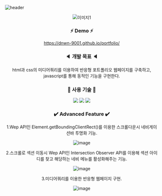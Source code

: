 ![header](https://capsule-render.vercel.app/api?type=slice&color=ffccbc&height=250&section=header&text=Portfolio%20Website&fontSize=50&animation=fadeIn&fontAlignY=50&desc=Joan%20&descAlignY=62&descAlign=62&)

<div align="center">
 
![이미지1](https://user-images.githubusercontent.com/106906742/174832494-3deffca8-c82b-4ee8-bbe7-0e12264facbc.png)

### :zap: Demo :zap:
https://dnwn-9001.github.io/portfolio/

 
### :speaker: 개발 목표 :speaker:
html과 css의 미디어쿼리를 이용하여 반응형 포트폴리오 웹페이지를 구축하고,</br>
javascript를 통해 동적인 기능을 구현한다.


### :page_with_curl: 사용 기술 :page_with_curl:

<img src="https://img.shields.io/badge/-HTML5-E34F26?style=flat-square&logo=HTML5&logoColor=black"/> <img src="https://img.shields.io/badge/-CSS3-1572B6?style=flat-square&logo=CSS3&logoColor=black"/> <img src="https://img.shields.io/badge/-JavaScript-F7DF1E?style=flat-square&logo=JavaScript&logoColor=black"/>



### :heavy_check_mark: Advanced Feature :heavy_check_mark:

1.Wep API인 Element.getBoundingClientRect()를 이용한 스크롤다운시 네비게이션바 투명화 기능.

![image](https://user-images.githubusercontent.com/106906742/175270655-5bd8520f-5263-4a48-8f46-0cd654aefafa.png)

2.스크롤로 섹션 이동시 Wep API인 Intersection Observer API를 이용해 섹션 아이디를 찾고 해당하는 네비 메뉴를 활성화해주는 기능.

![image](https://user-images.githubusercontent.com/106906742/175267523-1e461ed8-8339-4487-a7fe-53b11c84273e.png)

3.미디어쿼리를 이용한 반응형 웹페이지 구현.

![image](https://user-images.githubusercontent.com/106906742/175268020-cef9986d-e30f-418d-bca9-9561a87dd3ab.png)


</div>
